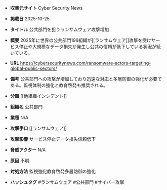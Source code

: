 - **収集元サイト**
Cyber Security News

- **掲載日**
2025-10-25

- **タイトル**
公共部門を狙うランサムウェア攻撃増加

- **概要**
2025年に世界の公共部門196組織が[[ランサムウェア]]攻撃を受けサービス停止や大規模なデータ損失が発生し公共の信頼が低下している状況が続いている。

- **URL**
https://cybersecuritynews.com/ransomware-actors-targeting-global-public-sectors/

- **備考**
公共部門への攻撃が増加しており迅速な対応と多層防御の強化が必要である。監視体制の強化と教育啓発も推奨される。

- **分類**
[[他組織インシデント]]

- **組織名**
公共部門

- **業種**
N/A

- **攻撃手口**
[[ランサムウェア]]

- **攻撃影響**
サービス停止データ損失信頼低下

- **脅威アクター**
N/A

- **原因**
不明

- **対処方法**
監視強化教育啓発多層防御の強化

- **ハッシュタグ**
#ランサムウェア #公共部門 #サイバー攻撃
